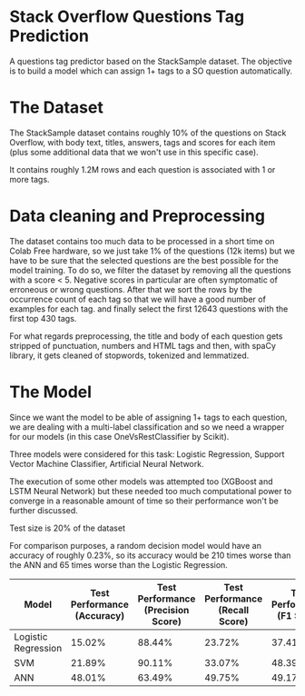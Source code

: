 # Stack Overflow Questions Tag Prediction
A questions tag predictor based on the StackSample dataset.
The objective is to build a model which can assign 1+ tags to a SO question automatically.


# The Dataset
The StackSample dataset contains roughly 10% of the questions on Stack Overflow, with body text, titles, answers, tags and scores for each item (plus some additional data that we won't use in this specific case).

It contains roughly 1.2M rows and each question is associated with 1 or more tags.


# Data cleaning and Preprocessing

The dataset contains too much data to be processed in a short time on Colab Free hardware, so we just take 1% of the questions (12k items) but we have to be sure that the selected questions are the best possible for the model training.
To do so, we filter the dataset by removing all the questions with a score < 5. Negative scores in particular are often symptomatic of erroneous or wrong questions.
After that we sort the rows by the occurrence count of each tag so that we will have a good number of examples for each tag. and finally select the first 12643 questions with the first top 430 tags.

For what regards preprocessing, the title and body of each question gets stripped of punctuation, numbers and HTML tags and then, with spaCy library, it gets cleaned of stopwords, tokenized and lemmatized.


# The Model

Since we want the model to be able of assigning 1+ tags to each question, we are dealing with a multi-label classification and so we need a wrapper for our models (in this case OneVsRestClassifier by Scikit).

Three models were considered for this task: Logistic Regression, Support Vector Machine Classifier, Artificial Neural Network.

The execution of some other models was attempted too (XGBoost and LSTM Neural Network) but these needed too much computational power to converge in a reasonable amount of time so their performance won't be further discussed.

Test size is 20% of the dataset

For comparison purposes, a random decision model would have an accuracy of roughly 0.23%, so its accuracy would be 210 times worse than the ANN and 65 times worse than the Logistic Regression.

| Model  | Test Performance (Accuracy) | Test Performance (Precision Score) | Test Performance (Recall Score) | Test Performance (F1 Score) |
| ------------- | ------------- | ------------- | ------------- | ------------- |
| Logistic Regression  | 15.02%  | 88.44%  | 23.72%  | 37.41%  |
| SVM | 21.89%  | 90.11% |  33.07% |  48.39% |
| ANN | 48.01% | 63.49% |  49.75% | 49.17% |
